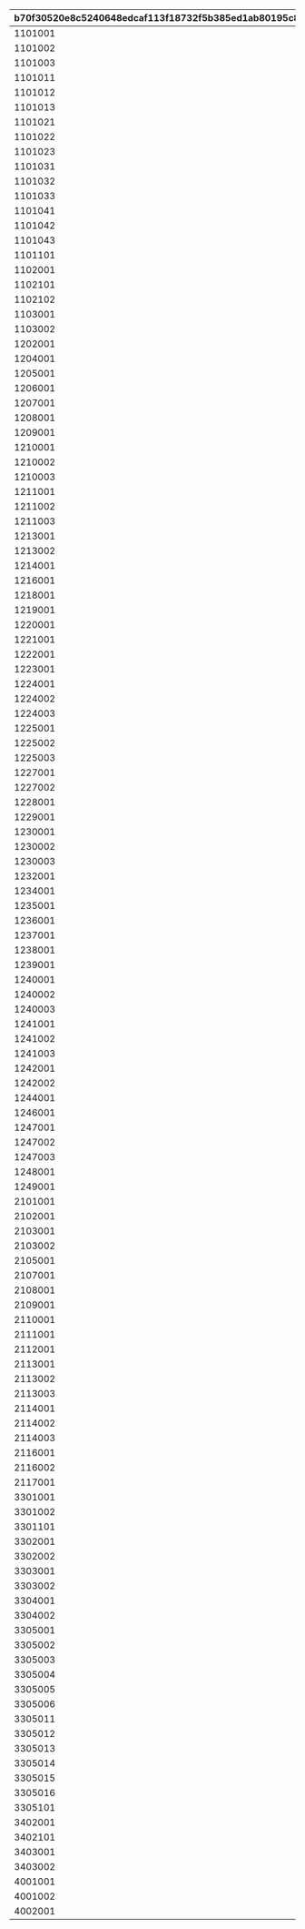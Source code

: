 |b70f30520e8c5240648edcaf113f18732f5b385ed1ab80195c879654615488e1|3086f4696fabdff767f8cf7be2600da5dc813d3c4694bfdd2491b7cb55122f3b|f2062e724cb5aa1904553f0defb61083a3336b93c94dee58c811559a397cd64a|8cd22972da8ac4bd9674c3292806f05c3520c6ab5ff23f677e67d5f6970652b5|dd863b23925f79000a50a0b50aba583fb629cc0138a616cbc4762011e07fabc3|4a371e500a9f2511f87a838b2f583a5d907d5287500018a61aec1ad61e20fda1|0b075b87ae92609f550c12a6584db75bd91e3b08813724a1e092891168b38515|2b6fb0294c714bfa1919f5f10ed32333f57b6c16c2e85c0016f17b371f5a03f4|41137c78c23abab52886b8efd65b68b57bec00799653d2aa88d85637d22dd5c4|
| --- | --- | --- | --- | --- | --- | --- | --- | --- |
|1101001|0|0|21|1101002|600|0|0|0|
|1101002|0|0|22|1101003|2400|0|0|600|
|1101003|0|50|20|1|1|0|0|-1500|
|1101011|0|0|21|1101012|900|0|0|0|
|1101012|0|0|22|1101013|2100|0|0|700|
|1101013|0|200|20|1|1|0|0|-1500|
|1101021|0|0|21|1101022|400|0|0|0|
|1101022|0|0|22|1101023|2000|0|0|500|
|1101023|0|350|20|1|1|0|0|-1500|
|1101031|0|0|21|1101032|1000|0|0|0|
|1101032|0|0|22|1101033|1800|0|0|900|
|1101033|0|500|20|1|1|0|0|-1500|
|1101041|0|0|21|1101042|500|0|0|0|
|1101042|0|0|22|1101043|1600|0|0|800|
|1101043|0|750|20|1|1|0|0|-1500|
|1101101|0|2|1|25|1|0|2|2|
|1102001|0|-100|20|1|1|0|0|-2000|
|1102101|0|10|1|20|1|0|2|2|
|1102102|0|0|10|200000|2|0|2|0|
|1103001|0|0|21|1103002|500|0|0|0|
|1103002|0|0|3|1000|0|0|2|0|
|1202001|0|0|2|-15|3|0|2|3000|
|1204001|0|0|2|15|3|0|1|30000|
|1205001|0|0|2|10|3|0|1|30000|
|1206001|0|0|2|10|3|0|1|30000|
|1207001|0|0|2|10|3|0|1|30000|
|1208001|0|0|2|15|2|0|1|3000|
|1209001|0|0|2|25|1|0|1|3000|
|1210001|0|0|2|10|2|0|1|3000|
|1210002|0|0|21|1210003|3000|0|0|0|
|1210003|0|0|2|15|1|0|1|30000|
|1211001|0|0|2|-10|2|0|1|3000|
|1211002|0|0|21|1211003|3000|0|0|0|
|1211003|0|0|2|-15|1|0|2|30000|
|1213001|0|0|2|-10|1|0|2|30000|
|1213002|0|0|2|-10|2|0|2|30000|
|1214001|0|0|2|-25|3|0|2|1500|
|1216001|0|0|2|-20|3|0|2|3000|
|1218001|0|0|2|20|3|0|1|30000|
|1219001|0|0|2|15|3|0|1|30000|
|1220001|0|0|2|15|3|0|1|30000|
|1221001|0|0|2|15|3|0|1|30000|
|1222001|0|0|2|20|2|0|1|3000|
|1223001|0|0|2|30|1|0|1|3000|
|1224001|0|0|2|15|2|0|1|3000|
|1224002|0|0|21|1224003|3000|0|0|0|
|1224003|0|0|2|20|1|0|1|30000|
|1225001|0|0|2|-10|2|0|1|3000|
|1225002|0|0|21|1225003|3000|0|0|0|
|1225003|0|0|2|-20|1|0|2|30000|
|1227001|0|0|2|-15|1|0|2|30000|
|1227002|0|0|2|-15|2|0|2|30000|
|1228001|0|0|2|-35|3|0|2|1500|
|1229001|0|0|2|20|3|0|1|30000|
|1230001|0|0|2|20|2|0|1|3000|
|1230002|0|0|21|1230003|3000|0|0|0|
|1230003|0|0|2|50|1|0|1|30000|
|1232001|0|0|2|-25|3|0|2|3000|
|1234001|0|0|2|25|3|0|1|30000|
|1235001|0|0|2|20|3|0|1|30000|
|1236001|0|0|2|20|3|0|1|30000|
|1237001|0|0|2|20|3|0|1|30000|
|1238001|0|0|2|25|2|0|1|3000|
|1239001|0|0|2|35|1|0|1|3000|
|1240001|0|0|2|20|2|0|1|3000|
|1240002|0|0|21|1240003|3000|0|0|0|
|1240003|0|0|2|25|1|0|1|30000|
|1241001|0|0|2|-10|2|0|1|3000|
|1241002|0|0|21|1241003|3000|0|0|0|
|1241003|0|0|2|-25|1|0|2|30000|
|1242001|0|0|2|-20|1|0|2|30000|
|1242002|0|0|2|-20|2|0|2|30000|
|1244001|0|0|2|-75|3|0|2|1500|
|1246001|0|0|2|20|3|0|1|30000|
|1247001|0|0|2|30|3|0|1|30000|
|1247002|0|0|21|1247003|3000|0|0|0|
|1247003|0|0|2|25|1|0|1|3000|
|1248001|0|0|2|75|1|0|1|3000|
|1249001|0|0|2|-90|3|0|2|1500|
|2101001|0|0|2|10|2|0|1|30000|
|2102001|0|0|2|10|2|0|1|30000|
|2103001|0|0|2|-15|2|0|2|3000|
|2103002|0|0|2|-15|3|0|2|3000|
|2105001|0|0|2|-25|3|0|2|3000|
|2107001|0|0|2|25|3|0|1|30000|
|2108001|0|0|2|10|3|0|1|30000|
|2109001|0|0|2|10|3|0|1|30000|
|2110001|0|0|2|10|3|0|1|30000|
|2111001|0|0|2|15|2|0|1|3000|
|2112001|0|0|2|25|1|0|1|3000|
|2113001|0|0|2|10|2|0|1|3000|
|2113002|0|0|21|2113003|3000|0|0|0|
|2113003|0|0|2|25|1|0|1|30000|
|2114001|0|0|2|-10|2|0|1|3000|
|2114002|0|0|21|2114003|3000|0|1|0|
|2114003|0|0|2|-25|1|0|2|30000|
|2116001|0|0|2|-10|1|0|2|30000|
|2116002|0|0|2|-10|2|0|2|30000|
|2117001|0|0|2|-50|3|0|2|1500|
|3301001|0|0|21|3301002|300|0|0|0|
|3301002|0|20|20|1|2|0|0|30|
|3301101|0|100|1|0|1|0|2|1|
|3302001|0|40|1|0|1|0|2|1|
|3302002|0|60|1|0|1|0|2|1|
|3303001|0|12|1|0|1|0|2|1|
|3303002|0|28|1|0|1|0|2|1|
|3304001|0|40|1|0|1|0|2|1|
|3304002|0|100|1|0|1|0|2|1|
|3305001|0|0|21|3305011|200|0|0|0|
|3305002|0|0|21|3305012|200|0|0|0|
|3305003|0|0|21|3305013|200|0|0|0|
|3305004|0|0|21|3305014|200|0|0|0|
|3305005|0|0|21|3305015|200|0|0|0|
|3305006|0|0|21|3305016|200|0|0|0|
|3305011|0|15|20|1|2|30|0|26|
|3305012|0|8|20|1|2|15|0|29|
|3305013|0|0|20|1|2|0|0|30|
|3305014|0|-8|20|1|2|-15|0|29|
|3305015|0|-15|20|1|2|-30|0|26|
|3305016|0|0|10|30000|1|0|1|180|
|3305101|0|20|1|0|1|0|2|1|
|3402001|0|29|20|1|2|0|0|274|
|3402101|0|0|11|500000|2000|0|3|0|
|3403001|0|0|21|3403002|200|0|0|0|
|3403002|0|0|10|200000|1|0|1|0|
|4001001|0|0|4|0|0|0|3|0|
|4001002|0|0|1|99999|0|0|3|0|
|4002001|9|9|1|99999|9|9|3|9|